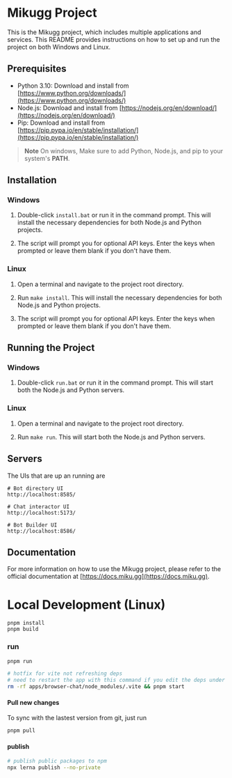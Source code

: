 # Mikugg Project

This is the Mikugg project, which includes multiple applications and services. This README provides instructions on how to set up and run the project on both Windows and Linux.

## Prerequisites

- Python 3.10: Download and install from [https://www.python.org/downloads/](https://www.python.org/downloads/)
- Node.js: Download and install from [https://nodejs.org/en/download/](https://nodejs.org/en/download/)
- Pip: Download and install from [https://pip.pypa.io/en/stable/installation/](https://pip.pypa.io/en/stable/installation/)

> **Note**
> On windows, Make sure to add Python, Node.js, and pip to your system's **PATH**.

## Installation

### Windows

1. Double-click `install.bat` or run it in the command prompt. This will install the necessary dependencies for both Node.js and Python projects.

2. The script will prompt you for optional API keys. Enter the keys when prompted or leave them blank if you don't have them.

### Linux

1. Open a terminal and navigate to the project root directory.

2. Run `make install`. This will install the necessary dependencies for both Node.js and Python projects.

3. The script will prompt you for optional API keys. Enter the keys when prompted or leave them blank if you don't have them.

## Running the Project

### Windows

1. Double-click `run.bat` or run it in the command prompt. This will start both the Node.js and Python servers.

### Linux

1. Open a terminal and navigate to the project root directory.

2. Run `make run`. This will start both the Node.js and Python servers.

## Servers
The UIs that are up an running are
```
# Bot directory UI
http://localhost:8585/

# Chat interactor UI
http://localhost:5173/

# Bot Builder UI
http://localhost:8586/
```

## Documentation

For more information on how to use the Mikugg project, please refer to the official documentation at [https://docs.miku.gg](https://docs.miku.gg).

# Local Development (Linux)
```
pnpm install
pnpm build
```

### run
```bash
pnpm run

# hotfix for vite not refreshing deps
# need to restart the app with this command if you edit the deps under package/ 
rm -rf apps/browser-chat/node_modules/.vite && pnpm start 
```

#### Pull new changes
To sync with the lastest version from git, just run
```bash
pnpm pull
```

#### publish
```bash
# publish public packages to npm
npx lerna publish --no-private
```